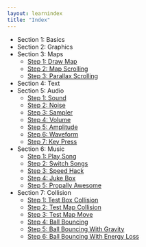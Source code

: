 ```yaml
---
layout: learnindex
title: "Index"
---
```

   * Section 1: Basics
   * Section 2: Graphics
   * Section 3: Maps
     * [Step 1: Draw Map](03_maps/01_DrawMap.spin.html)
     * [Step 2: Map Scrolling](03_maps/02_MapScrolling.spin.html)
     * [Step 3: Parallax Scrolling](03_maps/03_ParallaxScrolling.spin.html)
   * Section 4: Text
   * Section 5: Audio
     * [Step 1: Sound](05_audio/01_Sound.spin.html)
     * [Step 2: Noise](05_audio/02_Noise.spin.html)
     * [Step 3: Sampler](05_audio/03_Sampler.spin.html)
     * [Step 4: Volume](05_audio/04_Volume.spin.html)
     * [Step 5: Amplitude](05_audio/05_Amplitude.spin.html)
     * [Step 6: Waveform](05_audio/06_Waveform.spin.html)
     * [Step 7: Key Press](05_audio/07_KeyPress.spin.html)
   * Section 6: Music
     * [Step 1: Play Song](06_music/01_PlaySong.spin.html)
     * [Step 2: Switch Songs](06_music/02_SwitchSongs.spin.html)
     * [Step 3: Speed Hack](06_music/03_SpeedHack.spin.html)
     * [Step 4: Juke Box](06_music/04_JukeBox.spin.html)
     * [Step 5: Propally  Awesome](06_music/05_Propally_Awesome.spin.html)
   * Section 7: Collision
     * [Step 1: Test Box Collision](07_collision/01_TestBoxCollision.spin.html)
     * [Step 2: Test Map Collision](07_collision/02_TestMapCollision.spin.html)
     * [Step 3: Test Map Move](07_collision/03_TestMapMove.spin.html)
     * [Step 4: Ball Bouncing](07_collision/04_BallBouncing.spin.html)
     * [Step 5: Ball Bouncing With Gravity](07_collision/05_BallBouncingWithGravity.spin.html)
     * [Step 6: Ball Bouncing With Energy Loss](07_collision/06_BallBouncingWithEnergyLoss.spin.html)
